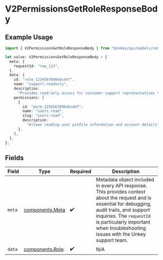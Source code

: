 # V2PermissionsGetRoleResponseBody

## Example Usage

```typescript
import { V2PermissionsGetRoleResponseBody } from "@unkey/api/models/components";

let value: V2PermissionsGetRoleResponseBody = {
  meta: {
    requestId: "req_123",
  },
  data: {
    id: "role_1234567890abcdef",
    name: "support.readonly",
    description:
      "Provides read-only access for customer support representatives to view user accounts and support tickets",
    permissions: [
      {
        id: "perm_1234567890abcdef",
        name: "users.read",
        slug: "users-read",
        description:
          "Allows reading user profile information and account details",
      },
    ],
  },
};
```

## Fields

| Field                                                                                                                                                                                                                                                           | Type                                                                                                                                                                                                                                                            | Required                                                                                                                                                                                                                                                        | Description                                                                                                                                                                                                                                                     |
| --------------------------------------------------------------------------------------------------------------------------------------------------------------------------------------------------------------------------------------------------------------- | --------------------------------------------------------------------------------------------------------------------------------------------------------------------------------------------------------------------------------------------------------------- | --------------------------------------------------------------------------------------------------------------------------------------------------------------------------------------------------------------------------------------------------------------- | --------------------------------------------------------------------------------------------------------------------------------------------------------------------------------------------------------------------------------------------------------------- |
| `meta`                                                                                                                                                                                                                                                          | [components.Meta](../../models/components/meta.md)                                                                                                                                                                                                              | :heavy_check_mark:                                                                                                                                                                                                                                              | Metadata object included in every API response. This provides context about the request and is essential for debugging, audit trails, and support inquiries. The `requestId` is particularly important when troubleshooting issues with the Unkey support team. |
| `data`                                                                                                                                                                                                                                                          | [components.Role](../../models/components/role.md)                                                                                                                                                                                                              | :heavy_check_mark:                                                                                                                                                                                                                                              | N/A                                                                                                                                                                                                                                                             |